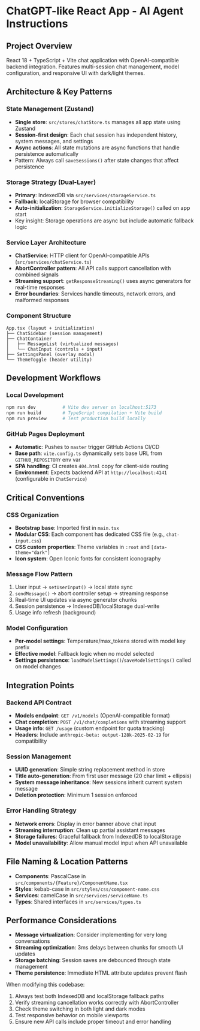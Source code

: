 # ChatGPT-like React App - AI Agent Instructions

## Project Overview
React 18 + TypeScript + Vite chat application with OpenAI-compatible backend integration. Features multi-session chat management, model configuration, and responsive UI with dark/light themes.

## Architecture & Key Patterns

### State Management (Zustand)
- **Single store**: `src/stores/chatStore.ts` manages all app state using Zustand
- **Session-first design**: Each chat session has independent history, system messages, and settings
- **Async actions**: All state mutations are async functions that handle persistence automatically
- Pattern: Always call `saveSessions()` after state changes that affect persistence

### Storage Strategy (Dual-Layer)
- **Primary**: IndexedDB via `src/services/storageService.ts`
- **Fallback**: localStorage for browser compatibility
- **Auto-initialization**: `StorageService.initializeStorage()` called on app start
- Key insight: Storage operations are async but include automatic fallback logic

### Service Layer Architecture
- **ChatService**: HTTP client for OpenAI-compatible APIs (`src/services/chatService.ts`)
- **AbortController pattern**: All API calls support cancellation with combined signals
- **Streaming support**: `getResponseStreaming()` uses async generators for real-time responses
- **Error boundaries**: Services handle timeouts, network errors, and malformed responses

### Component Structure
```
App.tsx (layout + initialization)
├── ChatSidebar (session management)
├── ChatContainer
│   ├── MessageList (virtualized messages)
│   └── ChatInput (controls + input)
├── SettingsPanel (overlay modal)
└── ThemeToggle (header utility)
```

## Development Workflows

### Local Development
```bash
npm run dev          # Vite dev server on localhost:5173
npm run build        # TypeScript compilation + Vite build
npm run preview      # Test production build locally
```

### GitHub Pages Deployment
- **Automatic**: Pushes to `master` trigger GitHub Actions CI/CD
- **Base path**: `vite.config.ts` dynamically sets base URL from `GITHUB_REPOSITORY` env var
- **SPA handling**: CI creates `404.html` copy for client-side routing
- **Environment**: Expects backend API at `http://localhost:4141` (configurable in `ChatService`)

## Critical Conventions

### CSS Organization
- **Bootstrap base**: Imported first in `main.tsx` 
- **Modular CSS**: Each component has dedicated CSS file (e.g., `chat-input.css`)
- **CSS custom properties**: Theme variables in `:root` and `[data-theme="dark"]`
- **Icon system**: Open Iconic fonts for consistent iconography

### Message Flow Pattern
1. User input → `setUserInput()` → local state sync
2. `sendMessage()` → abort controller setup → streaming response
3. Real-time UI updates via async generator chunks
4. Session persistence → IndexedDB/localStorage dual-write
5. Usage info refresh (background)

### Model Configuration
- **Per-model settings**: Temperature/max_tokens stored with model key prefix
- **Effective model**: Fallback logic when no model selected
- **Settings persistence**: `loadModelSettings()`/`saveModelSettings()` called on model changes

## Integration Points

### Backend API Contract
- **Models endpoint**: `GET /v1/models` (OpenAI-compatible format)
- **Chat completion**: `POST /v1/chat/completions` with streaming support
- **Usage info**: `GET /usage` (custom endpoint for quota tracking)
- **Headers**: Include `anthropic-beta: output-128k-2025-02-19` for compatibility

### Session Management
- **UUID generation**: Simple string replacement method in store
- **Title auto-generation**: From first user message (20 char limit + ellipsis)
- **System message inheritance**: New sessions inherit current system message
- **Deletion protection**: Minimum 1 session enforced

### Error Handling Strategy
- **Network errors**: Display in error banner above chat input
- **Streaming interruption**: Clean up partial assistant messages
- **Storage failures**: Graceful fallback from IndexedDB to localStorage
- **Model unavailability**: Allow manual model input when API unavailable

## File Naming & Location Patterns
- **Components**: PascalCase in `src/components/{Feature}/ComponentName.tsx`
- **Styles**: kebab-case in `src/styles/css/component-name.css`
- **Services**: camelCase in `src/services/serviceName.ts`
- **Types**: Shared interfaces in `src/services/types.ts`

## Performance Considerations
- **Message virtualization**: Consider implementing for very long conversations
- **Streaming optimization**: 3ms delays between chunks for smooth UI updates
- **Storage batching**: Session saves are debounced through state management
- **Theme persistence**: Immediate HTML attribute updates prevent flash

When modifying this codebase:
1. Always test both IndexedDB and localStorage fallback paths
2. Verify streaming cancellation works correctly with AbortController
3. Check theme switching in both light and dark modes
4. Test responsive behavior on mobile viewports
5. Ensure new API calls include proper timeout and error handling